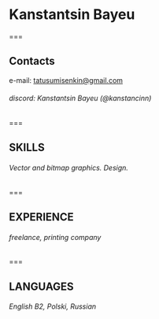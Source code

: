 # Kanstantsin Bayeu
===
## Contacts

e-mail: tatusumisenkin@gmail.com

###### discord: Kanstantsin Bayeu (@kanstancinn)
===
## SKILLS

###### Vector and bitmap graphics. Design.
===
## EXPERIENCE

###### freelance, printing company
===
## LANGUAGES

###### English B2, Polski, Russian